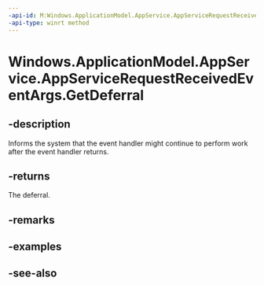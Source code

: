 ----api-id: M:Windows.ApplicationModel.AppService.AppServiceRequestReceivedEventArgs.GetDeferral
-api-type: winrt method
---<!-- Method syntaxpublic Windows.ApplicationModel.AppService.AppServiceDeferral GetDeferral()--># Windows.ApplicationModel.AppService.AppServiceRequestReceivedEventArgs.GetDeferral## -descriptionInforms the system that the event handler might continue to perform work after the event handler returns.## -returnsThe deferral.## -remarks## -examples## -see-also